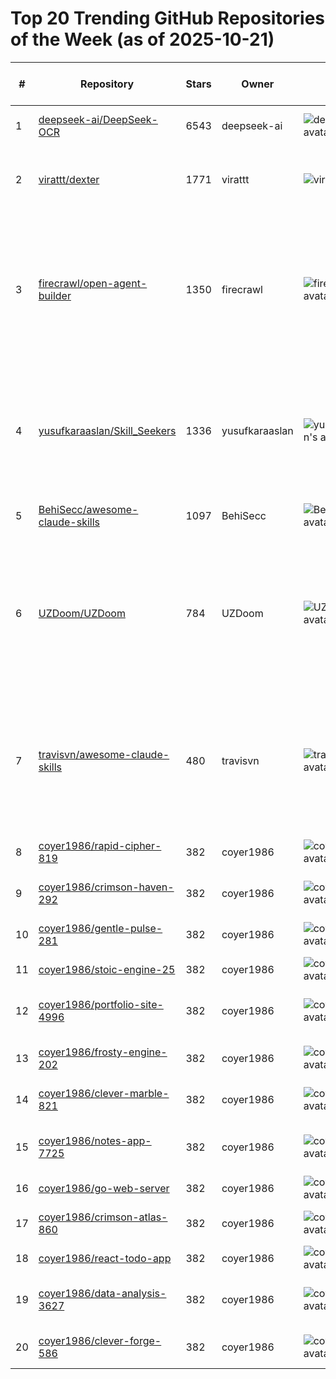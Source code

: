 # Top 20 Trending GitHub Repositories of the Week (as of 2025-10-21)

| # | Repository | Stars | Owner | Avatar | Description | Topics | URL | Created At | Updated At | Pushed At | Git URL | SSH URL | Clone URL | SVN URL | Homepage | Size | Language | Forks Count | Open Issues Count | Default Branch | License |
|---|------------|-------|-------|--------|-------------|--------|-----|------------|------------|-----------|---------|---------|-----------|---------|----------|------|----------|--------------|-------------------|----------------|---------|
| 1 | [deepseek-ai/DeepSeek-OCR](https://github.com/deepseek-ai/DeepSeek-OCR) | 6543 | deepseek-ai | ![deepseek-ai's avatar](https://avatars.githubusercontent.com/u/148330874?v=4) | Contexts Optical Compression | No topics | [https://github.com/deepseek-ai/DeepSeek-OCR](https://github.com/deepseek-ai/DeepSeek-OCR) | 2025-10-17T06:14:27Z | 2025-10-21T09:29:50Z | 2025-10-21T00:07:00Z | git://github.com/deepseek-ai/DeepSeek-OCR.git | git@github.com:deepseek-ai/DeepSeek-OCR.git | https://github.com/deepseek-ai/DeepSeek-OCR.git | https://github.com/deepseek-ai/DeepSeek-OCR | No homepage | 7970 | Python | 289 | 36 | main | MIT License |
| 2 | [virattt/dexter](https://github.com/virattt/dexter) | 1771 | virattt | ![virattt's avatar](https://avatars.githubusercontent.com/u/901795?v=4) | An autonomous agent for deep financial research | No topics | [https://github.com/virattt/dexter](https://github.com/virattt/dexter) | 2025-10-14T21:02:00Z | 2025-10-21T09:20:44Z | 2025-10-21T02:57:07Z | git://github.com/virattt/dexter.git | git@github.com:virattt/dexter.git | https://github.com/virattt/dexter.git | https://github.com/virattt/dexter | No homepage | 23 | Python | 201 | 5 | main | No license |
| 3 | [firecrawl/open-agent-builder](https://github.com/firecrawl/open-agent-builder) | 1350 | firecrawl | ![firecrawl's avatar](https://avatars.githubusercontent.com/u/135057108?v=4) | 🔥 Visual workflow builder for AI agents powered by Firecrawl - drag-and-drop web scraping pipelines with real-time execution | No topics | [https://github.com/firecrawl/open-agent-builder](https://github.com/firecrawl/open-agent-builder) | 2025-10-16T15:34:46Z | 2025-10-21T09:24:55Z | 2025-10-20T15:15:47Z | git://github.com/firecrawl/open-agent-builder.git | git@github.com:firecrawl/open-agent-builder.git | https://github.com/firecrawl/open-agent-builder.git | https://github.com/firecrawl/open-agent-builder | No homepage | 1104 | TypeScript | 210 | 0 | main | No license |
| 4 | [yusufkaraaslan/Skill_Seekers](https://github.com/yusufkaraaslan/Skill_Seekers) | 1336 | yusufkaraaslan | ![yusufkaraaslan's avatar](https://avatars.githubusercontent.com/u/11597362?v=4) | Single powerful tool to convert ANY documentation website into a Claude skill | ai-tools, automation, claude-ai, claude-skills, documentation, documentation-generator, mcp, mcp-server, python, web-scraping | [https://github.com/yusufkaraaslan/Skill_Seekers](https://github.com/yusufkaraaslan/Skill_Seekers) | 2025-10-17T14:43:48Z | 2025-10-21T09:27:23Z | 2025-10-21T05:32:55Z | git://github.com/yusufkaraaslan/Skill_Seekers.git | git@github.com:yusufkaraaslan/Skill_Seekers.git | https://github.com/yusufkaraaslan/Skill_Seekers.git | https://github.com/yusufkaraaslan/Skill_Seekers | No homepage | 281 | Python | 120 | 133 | main | MIT License |
| 5 | [BehiSecc/awesome-claude-skills](https://github.com/BehiSecc/awesome-claude-skills) | 1097 | BehiSecc | ![BehiSecc's avatar](https://avatars.githubusercontent.com/u/226653201?v=4) | A curated list of Claude Skills. | No topics | [https://github.com/BehiSecc/awesome-claude-skills](https://github.com/BehiSecc/awesome-claude-skills) | 2025-10-17T15:05:35Z | 2025-10-21T09:28:34Z | 2025-10-20T10:26:18Z | git://github.com/BehiSecc/awesome-claude-skills.git | git@github.com:BehiSecc/awesome-claude-skills.git | https://github.com/BehiSecc/awesome-claude-skills.git | https://github.com/BehiSecc/awesome-claude-skills | No homepage | 11 | No language specified | 77 | 3 | main | No license |
| 6 | [UZDoom/UZDoom](https://github.com/UZDoom/UZDoom) | 784 | UZDoom | ![UZDoom's avatar](https://avatars.githubusercontent.com/u/225690058?v=4) | UZDoom is a feature centric port for all Doom engine games, based on GZDoom, adding an advanced renderer and powerful scripting capabilities | No topics | [https://github.com/UZDoom/UZDoom](https://github.com/UZDoom/UZDoom) | 2025-10-14T15:41:42Z | 2025-10-21T05:42:58Z | 2025-10-20T22:50:44Z | git://github.com/UZDoom/UZDoom.git | git@github.com:UZDoom/UZDoom.git | https://github.com/UZDoom/UZDoom.git | https://github.com/UZDoom/UZDoom | http://zdoom.org | 176848 | C++ | 40 | 97 | main | GNU General Public License v3.0 |
| 7 | [travisvn/awesome-claude-skills](https://github.com/travisvn/awesome-claude-skills) | 480 | travisvn | ![travisvn's avatar](https://avatars.githubusercontent.com/u/2686415?v=4) | A curated list of awesome Claude Skills, resources, and tools for customizing Claude AI workflows — particularly Claude Code | agentic-coding, anthropic, awesome, awesome-list, awesome-lists, claude, claude-ai, claude-code, claude-desktop, claude-skills, claudeskills | [https://github.com/travisvn/awesome-claude-skills](https://github.com/travisvn/awesome-claude-skills) | 2025-10-16T20:42:39Z | 2025-10-21T09:20:28Z | 2025-10-20T23:57:06Z | git://github.com/travisvn/awesome-claude-skills.git | git@github.com:travisvn/awesome-claude-skills.git | https://github.com/travisvn/awesome-claude-skills.git | https://github.com/travisvn/awesome-claude-skills | No homepage | 103 | No language specified | 21 | 0 | main | No license |
| 8 | [coyer1986/rapid-cipher-819](https://github.com/coyer1986/rapid-cipher-819) | 382 | coyer1986 | ![coyer1986's avatar](https://avatars.githubusercontent.com/u/237033028?v=4) | No description | No topics | [https://github.com/coyer1986/rapid-cipher-819](https://github.com/coyer1986/rapid-cipher-819) | 2025-10-14T14:35:12Z | 2025-10-21T00:31:30Z | 2025-10-14T14:54:30Z | git://github.com/coyer1986/rapid-cipher-819.git | git@github.com:coyer1986/rapid-cipher-819.git | https://github.com/coyer1986/rapid-cipher-819.git | https://github.com/coyer1986/rapid-cipher-819 | No homepage | 2 | Go | 0 | 0 | main | No license |
| 9 | [coyer1986/crimson-haven-292](https://github.com/coyer1986/crimson-haven-292) | 382 | coyer1986 | ![coyer1986's avatar](https://avatars.githubusercontent.com/u/237033028?v=4) | No description | No topics | [https://github.com/coyer1986/crimson-haven-292](https://github.com/coyer1986/crimson-haven-292) | 2025-10-14T12:55:30Z | 2025-10-21T00:30:37Z | 2025-10-14T12:55:30Z | git://github.com/coyer1986/crimson-haven-292.git | git@github.com:coyer1986/crimson-haven-292.git | https://github.com/coyer1986/crimson-haven-292.git | https://github.com/coyer1986/crimson-haven-292 | No homepage | 0 | No language specified | 0 | 0 | main | No license |
| 10 | [coyer1986/gentle-pulse-281](https://github.com/coyer1986/gentle-pulse-281) | 382 | coyer1986 | ![coyer1986's avatar](https://avatars.githubusercontent.com/u/237033028?v=4) | No description | No topics | [https://github.com/coyer1986/gentle-pulse-281](https://github.com/coyer1986/gentle-pulse-281) | 2025-10-14T14:36:46Z | 2025-10-21T00:30:57Z | 2025-10-14T14:49:26Z | git://github.com/coyer1986/gentle-pulse-281.git | git@github.com:coyer1986/gentle-pulse-281.git | https://github.com/coyer1986/gentle-pulse-281.git | https://github.com/coyer1986/gentle-pulse-281 | No homepage | 2 | No language specified | 1 | 0 | main | No license |
| 11 | [coyer1986/stoic-engine-25](https://github.com/coyer1986/stoic-engine-25) | 382 | coyer1986 | ![coyer1986's avatar](https://avatars.githubusercontent.com/u/237033028?v=4) | No description | No topics | [https://github.com/coyer1986/stoic-engine-25](https://github.com/coyer1986/stoic-engine-25) | 2025-10-14T14:35:41Z | 2025-10-21T00:31:41Z | 2025-10-14T14:53:22Z | git://github.com/coyer1986/stoic-engine-25.git | git@github.com:coyer1986/stoic-engine-25.git | https://github.com/coyer1986/stoic-engine-25.git | https://github.com/coyer1986/stoic-engine-25 | No homepage | 2 | Go | 0 | 0 | main | No license |
| 12 | [coyer1986/portfolio-site-4996](https://github.com/coyer1986/portfolio-site-4996) | 382 | coyer1986 | ![coyer1986's avatar](https://avatars.githubusercontent.com/u/237033028?v=4) | Project repository created at 2025-10-14 | No topics | [https://github.com/coyer1986/portfolio-site-4996](https://github.com/coyer1986/portfolio-site-4996) | 2025-10-14T17:29:24Z | 2025-10-21T00:31:23Z | 2025-10-14T17:29:24Z | git://github.com/coyer1986/portfolio-site-4996.git | git@github.com:coyer1986/portfolio-site-4996.git | https://github.com/coyer1986/portfolio-site-4996.git | https://github.com/coyer1986/portfolio-site-4996 | No homepage | 0 | No language specified | 1 | 0 | main | No license |
| 13 | [coyer1986/frosty-engine-202](https://github.com/coyer1986/frosty-engine-202) | 382 | coyer1986 | ![coyer1986's avatar](https://avatars.githubusercontent.com/u/237033028?v=4) | No description | No topics | [https://github.com/coyer1986/frosty-engine-202](https://github.com/coyer1986/frosty-engine-202) | 2025-10-14T12:55:27Z | 2025-10-21T00:30:55Z | 2025-10-14T17:39:02Z | git://github.com/coyer1986/frosty-engine-202.git | git@github.com:coyer1986/frosty-engine-202.git | https://github.com/coyer1986/frosty-engine-202.git | https://github.com/coyer1986/frosty-engine-202 | No homepage | 3 | Python | 0 | 1 | main | No license |
| 14 | [coyer1986/clever-marble-821](https://github.com/coyer1986/clever-marble-821) | 382 | coyer1986 | ![coyer1986's avatar](https://avatars.githubusercontent.com/u/237033028?v=4) | No description | No topics | [https://github.com/coyer1986/clever-marble-821](https://github.com/coyer1986/clever-marble-821) | 2025-10-14T14:36:27Z | 2025-10-21T00:30:22Z | 2025-10-14T14:50:47Z | git://github.com/coyer1986/clever-marble-821.git | git@github.com:coyer1986/clever-marble-821.git | https://github.com/coyer1986/clever-marble-821.git | https://github.com/coyer1986/clever-marble-821 | No homepage | 2 | Go | 0 | 0 | main | No license |
| 15 | [coyer1986/notes-app-7725](https://github.com/coyer1986/notes-app-7725) | 382 | coyer1986 | ![coyer1986's avatar](https://avatars.githubusercontent.com/u/237033028?v=4) | Project repository created at 2025-10-14 | No topics | [https://github.com/coyer1986/notes-app-7725](https://github.com/coyer1986/notes-app-7725) | 2025-10-14T17:29:05Z | 2025-10-21T00:31:18Z | 2025-10-14T17:39:12Z | git://github.com/coyer1986/notes-app-7725.git | git@github.com:coyer1986/notes-app-7725.git | https://github.com/coyer1986/notes-app-7725.git | https://github.com/coyer1986/notes-app-7725 | No homepage | 1 | No language specified | 1 | 2 | main | No license |
| 16 | [coyer1986/go-web-server](https://github.com/coyer1986/go-web-server) | 382 | coyer1986 | ![coyer1986's avatar](https://avatars.githubusercontent.com/u/237033028?v=4) | 🐹 Go web server | go, web | [https://github.com/coyer1986/go-web-server](https://github.com/coyer1986/go-web-server) | 2025-10-14T16:53:11Z | 2025-10-21T00:31:00Z | 2025-10-14T17:01:55Z | git://github.com/coyer1986/go-web-server.git | git@github.com:coyer1986/go-web-server.git | https://github.com/coyer1986/go-web-server.git | https://github.com/coyer1986/go-web-server | No homepage | 2 | Go | 0 | 0 | main | No license |
| 17 | [coyer1986/crimson-atlas-860](https://github.com/coyer1986/crimson-atlas-860) | 382 | coyer1986 | ![coyer1986's avatar](https://avatars.githubusercontent.com/u/237033028?v=4) | No description | No topics | [https://github.com/coyer1986/crimson-atlas-860](https://github.com/coyer1986/crimson-atlas-860) | 2025-10-14T14:36:01Z | 2025-10-21T00:30:36Z | 2025-10-14T14:52:08Z | git://github.com/coyer1986/crimson-atlas-860.git | git@github.com:coyer1986/crimson-atlas-860.git | https://github.com/coyer1986/crimson-atlas-860.git | https://github.com/coyer1986/crimson-atlas-860 | No homepage | 2 | No language specified | 1 | 0 | main | No license |
| 18 | [coyer1986/react-todo-app](https://github.com/coyer1986/react-todo-app) | 382 | coyer1986 | ![coyer1986's avatar](https://avatars.githubusercontent.com/u/237033028?v=4) | ✅ React todo app | javascript, react | [https://github.com/coyer1986/react-todo-app](https://github.com/coyer1986/react-todo-app) | 2025-10-14T17:02:06Z | 2025-10-21T00:31:33Z | 2025-10-14T17:02:17Z | git://github.com/coyer1986/react-todo-app.git | git@github.com:coyer1986/react-todo-app.git | https://github.com/coyer1986/react-todo-app.git | https://github.com/coyer1986/react-todo-app | No homepage | 0 | JavaScript | 0 | 0 | main | No license |
| 19 | [coyer1986/data-analysis-3627](https://github.com/coyer1986/data-analysis-3627) | 382 | coyer1986 | ![coyer1986's avatar](https://avatars.githubusercontent.com/u/237033028?v=4) | Project repository created at 2025-10-14 | No topics | [https://github.com/coyer1986/data-analysis-3627](https://github.com/coyer1986/data-analysis-3627) | 2025-10-14T17:29:14Z | 2025-10-21T00:30:43Z | 2025-10-14T17:29:15Z | git://github.com/coyer1986/data-analysis-3627.git | git@github.com:coyer1986/data-analysis-3627.git | https://github.com/coyer1986/data-analysis-3627.git | https://github.com/coyer1986/data-analysis-3627 | No homepage | 0 | No language specified | 0 | 0 | main | No license |
| 20 | [coyer1986/clever-forge-586](https://github.com/coyer1986/clever-forge-586) | 382 | coyer1986 | ![coyer1986's avatar](https://avatars.githubusercontent.com/u/237033028?v=4) | No description | No topics | [https://github.com/coyer1986/clever-forge-586](https://github.com/coyer1986/clever-forge-586) | 2025-10-14T12:55:24Z | 2025-10-21T00:30:20Z | 2025-10-14T12:55:26Z | git://github.com/coyer1986/clever-forge-586.git | git@github.com:coyer1986/clever-forge-586.git | https://github.com/coyer1986/clever-forge-586.git | https://github.com/coyer1986/clever-forge-586 | No homepage | 0 | C++ | 0 | 0 | main | No license |